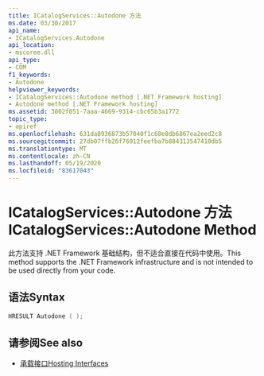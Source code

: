```yaml
---
title: ICatalogServices::Autodone 方法
ms.date: 03/30/2017
api_name:
- ICatalogServices.Autodone
api_location:
- mscoree.dll
api_type:
- COM
f1_keywords:
- Autodone
helpviewer_keywords:
- ICatalogServices::Autodone method [.NET Framework hosting]
- Autodone method [.NET Framework hosting]
ms.assetid: 3002f051-7aaa-4669-9314-cbc65b3a1772
topic_type:
- apiref
ms.openlocfilehash: 631da8936873b57040f1c60e8db6867ea2eed2c8
ms.sourcegitcommit: 27db07ffb26f76912feefba7b884313547410db5
ms.translationtype: MT
ms.contentlocale: zh-CN
ms.lasthandoff: 05/19/2020
ms.locfileid: "83617043"
---
```

# <a name="icatalogservicesautodone-method"></a><span data-ttu-id="80c5e-102">ICatalogServices::Autodone 方法</span><span class="sxs-lookup"><span data-stu-id="80c5e-102">ICatalogServices::Autodone Method</span></span>
<span data-ttu-id="80c5e-103">此方法支持 .NET Framework 基础结构，但不适合直接在代码中使用。</span><span class="sxs-lookup"><span data-stu-id="80c5e-103">This method supports the .NET Framework infrastructure and is not intended to be used directly from your code.</span></span>  
  
## <a name="syntax"></a><span data-ttu-id="80c5e-104">语法</span><span class="sxs-lookup"><span data-stu-id="80c5e-104">Syntax</span></span>  
  
```cpp  
HRESULT Autodone ( );  
```  
  
## <a name="see-also"></a><span data-ttu-id="80c5e-105">请参阅</span><span class="sxs-lookup"><span data-stu-id="80c5e-105">See also</span></span>

- [<span data-ttu-id="80c5e-106">承载接口</span><span class="sxs-lookup"><span data-stu-id="80c5e-106">Hosting Interfaces</span></span>](hosting-interfaces.md)
